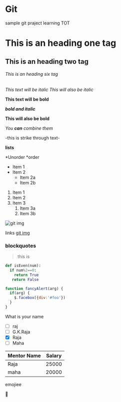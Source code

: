 # Git
sample git praject learning TOT
# This is an heading one tag
## This is an heading two tag
###### This is an heading six tag

*This text will be italic*
_This will also be italic_

**This text will be bold**

***bold and italic***

__This will also be bold__

_You **can** combine them_

-this is strike through text-

**lists**

*Unorder
*order

* Item 1
* Item 2
  * Item 2a
  * Item 2b
  
1. Item 1
1. Item 2
1. Item 3
   1. Item 3a
   1. Item 3b
   
![git img](https://cdn.freebiesupply.com/logos/thumbs/2x/git-logo.png)

links
[git img](https://cdn.freebiesupply.com/logos/thumbs/2x/git-logo.png)

### blockquotes
>this is 

```python
def isEven(num):
  if num%2==0:
    return True
   return False
```

```javascript
function fancyAlert(arg) {
  if(arg) {
    $.facebox({div:'#foo'})
  }
}
```

What is your name

- [ ] raj
- [ ] G.K.Raja
- [X] Raja
- [ ] Maha

Mentor Name | Salary
------------|---------
Raja | 25000
maha | 20000

emojiee

:thinking:




